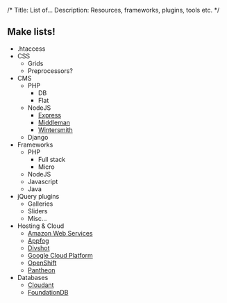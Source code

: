 /*
Title: List of&hellip;
Description: Resources, frameworks, plugins, tools etc.
*/


## Make lists!

- .htaccess
- CSS
	- Grids
	- Preprocessors?
- CMS
	- PHP
		- DB
		- Flat
	- NodeJS
		- [Express](http://expressjs.com/)
		- [Middleman](http://middlemanapp.com/)
		- [Wintersmith](http://wintersmith.io/)
	- Django
- Frameworks
	- PHP
		- Full stack
		- Micro
	- NodeJS
	- Javascript
	- Java
- jQuery plugins
	- Galleries
	- Sliders
	- Misc...
- Hosting &amp; Cloud
	- [Amazon Web Services](http://aws.amazon.com/)
	- [Appfog](https://www.appfog.com/)
	- [Divshot](http://www.divshot.com/)
	- [Google Cloud Platform](https://cloud.google.com/)
	- [OpenShift](https://www.openshift.com/)
	- [Pantheon](https://www.getpantheon.com/)
- Databases
	- [Cloudant](https://cloudant.com/)
	- [FoundationDB](https://foundationdb.com/)
